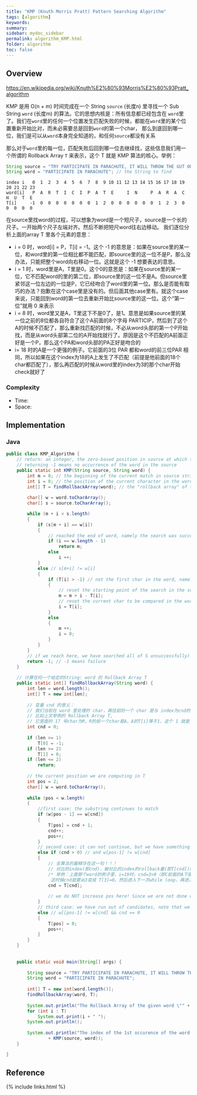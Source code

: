 ```yaml
---
title: "KMP (Knuth Morris Pratt) Pattern Searching Algorithm"
tags: [algorithm]
keywords:
summary:
sidebar: mydoc_sidebar
permalink: algorithm_KMP.html
folder: algorithm
toc: false
---
```


## Overview
https://en.wikipedia.org/wiki/Knuth%E2%80%93Morris%E2%80%93Pratt_algorithm

KMP 是用 O(n + m) 时间完成在一个 String `source` (长度n) 里寻找一个 Sub String `word` (长度m) 的算法。它的思想内核是：所有信息都已经包含在
`word`里了。我们在`word`里的任何一个位置发生匹配失败的时候，都能在`word`里的某个位置重新开始比对，而未必需要总是回到`word`的第一个char，
那么到底回到哪一位，我们是可以从`word`本身完全知道的，和任何`source`都没有关系

那么对于`word`里的每一位，匹配失败后回到哪一位去继续找，这些信息我们用一个所谓的 Rollback Array `T` 来表示，这个 T 就是 KMP 算法的核心。举例：
```java
String source = "TRY PARTICIPATE IN PARACHUTE, IT WILL THROW THE GUT OUT OF YOU!";
String word = "PARTICIPATE IN PARACHUTE"; // the String to find
```
```
index i   0  1  2  3  4  5  6  7  8  9 10 11 12 13 14 15 16 17 18 19 20 21 22 23
word[i]   P  A  R  T  I  C  I  P  A  T  E     I  N     P  A  R  A  C  H  U  T  E
T[i]     -1  0  0  0  0  0  0  0  1  2  0  0  0  0  0  0  1  2  3  0  0  0  0  0
```
在source里找word的过程，可以想象为word是一个短尺子，source是一个长的尺子。一开始两个尺子左端对齐。然后不断把短尺word往右边移动。
我们逐位分析上面的array T 里各个元素的意思：
* i = 0 时，word[i] = P，T[i] = -1。这个 -1 的意思是：如果在source里的某一位，和word里的第一位相比都不能匹配，即source里的这一位不是P，那么没办法，只能把整个word向右移动一位。这就是这个 -1 想要表达的意思。
* i = 1 时，word里是A，T里是0。这个0的意思是：如果在source里的某一位，它不匹配word的里的第二位，即source里的这一位不是A。但source里紧邻这一位左边的一位是P，它已经吻合了word里的第一位。那么是否能有取巧的办法？抱歉在这个case里是没有的。但后面其他case里有。就这个case来说，只能回到word的第一位去重新开始比source里的这一位。这个“第一位”就用 0 来表示
* i = 8 时，word里又是A，T里这下不是0了，是1。意思是如果source里的某一位之前的8位都各自符合了这个A前面的8个字母 PARTICIP，然后到了这个A的时候不匹配了，那么重新找匹配的时候，不必从word头部的第一个P开始找，而是从word头部第二位的A开始找就行了。原因是这个不匹配的A前面正好是一个P，那么这个PA和word头部的PA正好是吻合的
* i= 18 时的A是一个更强的例子。它前面的3位 PAR 都和word的前三位PAR 相同，所以如果在这个index为18的A上发生了不匹配（前提是他前面的18个char都匹配了），那么再匹配的时候从word里的index为3的那个char开始check就好了


### Complexity
* Time: 
* Space: 

## Implementation
### Java
```java
public class KMP_Algorithm {
	// return: an integer, the zero-based position in source at which the word is found
	// returning -1 means no occurrence of the word in the source
	public static int KMP(String source, String word) {
		int m = 0; // the beginning of the current match in source string
	    int i = 0; // the position of the current character in the word
	    int[] T = findRollbackArray(word); // the "rollback array" of the word
	    
	    char[] w = word.toCharArray();
	    char[] s = source.toCharArray();

	    while (m + i < s.length)
	    {
	        if (s[m + i] == w[i])
	        {
	        	// reached the end of word, namely the search was successful
	            if (i == w.length - 1) 
	                return m;
				else
					i ++;
	        }
	        else // s[m+i] != w[i]
	        {
	            if (T[i] > -1) // not the first char in the word, namely i != 0
	            {
	            	// reset the starting point of the search in the source
	            	m = m + i - T[i];
	            	// reset the current char to be compared in the word
	            	i = T[i];
	            }
	            else
	            {
	            	m ++;
	            	i = 0;
	            }
	        }
	    }       
	    // if we reach here, we have searched all of S unsuccessfully)
	    return -1; // -1 means failure
	}
	
	// 计算任何一个给定的String: word 的 Rollback Array T
	public static int[] findRollbackArray(String word) {
		int len = word.length();
		int[] T = new int[len];
		
		// 变量 cnd 的意义：
		// 我们当前在 word 里处理的 char，再往前的一个 char 是与 index为cnd的 word里的char 作比较
		// 比如上文举例的 Rollback Array T,  
		// 它里面的 17 号char为R，R的前一个char是A，A的T[i]等于1，这个 1 就是 R 的 cnd
		int cnd = 0; 
		
		if (len >= 1)
			T[0] = -1;
		if (len >= 2)
			T[1] = 0;
		if (len <= 2)
			return;
		
		// the current position we are computing in T
		int pos = 2; 
		char[] w = word.toCharArray();
		
		while (pos < w.length)
		{
	        //first case: the substring continues to match
	        if (w[pos - 1] == w[cnd])
	        {
	            T[pos] = cnd + 1;
	            cnd++;
	            pos++;
	        }
	        // second case: it can not continue, but we have something to fall back
	        else if (cnd > 0) // and w[pos-1] != w[cnd]
	        {
	        	// 全算法的最精华在这一句！！！
	        	// 对比的index(即cnd)，被对比的index的rollback量(即T[cnd])所代替！！！
				/* 举例：上面那个word的例子里，i=19时，cnd=3>0（即C前面的A下面的那个3），
				 这时候cnd就要从3变成 T[3]=0。然后进入下一次while loop，再进入下面的第三个else分支 */
	            cnd = T[cnd];
	                       
	            // we do NOT increase pos here! Since we are not done with pos yet!
	        }
	        // third case: we have run out of candidates, note that we now have cnd == 0
	        else // w[[pos-1] != w[cnd] && cnd == 0
	        {
	        	T[pos] = 0;
	        	pos++;
	        }
		}
	}
	
	
	public static void main(String[] args) {
		
		String source = "TRY PARTICIPATE IN PARACHUTE, IT WILL THROW THE GUT OUT OF YOU!";
		String word = "PARTICIPATE IN PARACHUTE";
		
		int[] T = new int[word.length()];
		findRollbackArray(word, T);
		
		System.out.println("The Rollback Array of the given word \"" + word + "\" is:");
		for (int i : T)
			System.out.print(i + " ");
		System.out.println();
		
		System.out.println("The index of the 1st occurence of the word in the source is: "
				+ KMP(source, word));
	}

}
```

## Reference

{% include links.html %}
